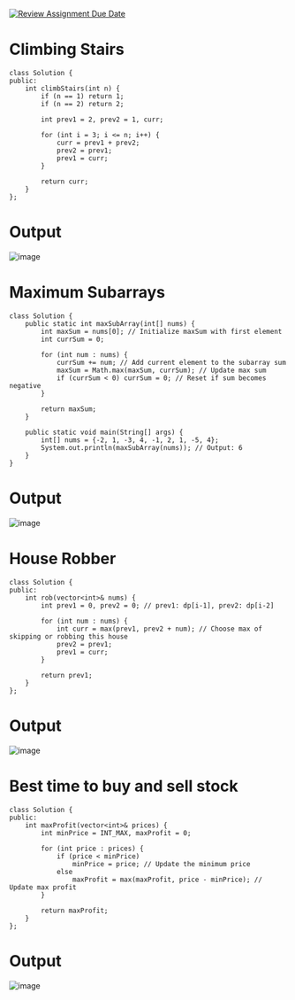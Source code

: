 [![Review Assignment Due Date](https://classroom.github.com/assets/deadline-readme-button-22041afd0340ce965d47ae6ef1cefeee28c7c493a6346c4f15d667ab976d596c.svg)](https://classroom.github.com/a/AqLe5c87)
# Climbing Stairs
```
class Solution {
public:
    int climbStairs(int n) {
        if (n == 1) return 1;
        if (n == 2) return 2;
        
        int prev1 = 2, prev2 = 1, curr;
        
        for (int i = 3; i <= n; i++) {
            curr = prev1 + prev2;
            prev2 = prev1;
            prev1 = curr;
        }
        
        return curr;
    }
};

```
# Output
![image](https://github.com/user-attachments/assets/f20aaacc-8157-4574-9af1-a71115d5f9b3)


# Maximum Subarrays
```
class Solution {
    public static int maxSubArray(int[] nums) {
        int maxSum = nums[0]; // Initialize maxSum with first element
        int currSum = 0;

        for (int num : nums) {
            currSum += num; // Add current element to the subarray sum
            maxSum = Math.max(maxSum, currSum); // Update max sum
            if (currSum < 0) currSum = 0; // Reset if sum becomes negative
        }
        
        return maxSum;
    }

    public static void main(String[] args) {
        int[] nums = {-2, 1, -3, 4, -1, 2, 1, -5, 4};
        System.out.println(maxSubArray(nums)); // Output: 6
    }
}

```
# Output
![image](https://github.com/user-attachments/assets/22afc24d-4883-4b54-bc25-3b918ab1fe3a)


# House Robber
```
class Solution {
public:
    int rob(vector<int>& nums) {
        int prev1 = 0, prev2 = 0; // prev1: dp[i-1], prev2: dp[i-2]
        
        for (int num : nums) {
            int curr = max(prev1, prev2 + num); // Choose max of skipping or robbing this house
            prev2 = prev1;
            prev1 = curr;
        }
        
        return prev1;
    }
};

```
# Output
![image](https://github.com/user-attachments/assets/5a0323a5-e530-4ad4-9064-aa1035cbe3e8)

# Best time to buy and sell stock
```
class Solution {
public:
    int maxProfit(vector<int>& prices) {
        int minPrice = INT_MAX, maxProfit = 0;
        
        for (int price : prices) {
            if (price < minPrice) 
                minPrice = price; // Update the minimum price
            else
                maxProfit = max(maxProfit, price - minPrice); // Update max profit
        }
        
        return maxProfit;
    }
};

```
# Output
![image](https://github.com/user-attachments/assets/00e7146e-024e-434e-ae06-7228b121ef2a)
